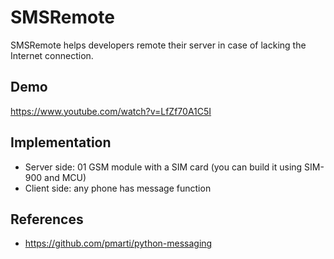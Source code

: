 # SMSRemote
SMSRemote helps developers remote their server in case of lacking the Internet connection.

Demo
----
https://www.youtube.com/watch?v=LfZf70A1C5I

Implementation
---------------
  - Server side: 01 GSM module with a SIM card (you can build it using SIM-900 and MCU) 
  - Client side: any phone has message function

References
-----------
  - https://github.com/pmarti/python-messaging
